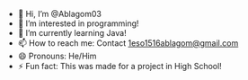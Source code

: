 - 👋 Hi, I’m @Ablagom03
- 👀 I’m interested in programming!
- 🌱 I’m currently learning Java!
- 📫 How to reach me: Contact 1eso1516ablagom@gmail.com
- 😄 Pronouns: He/Him
- ⚡ Fun fact: This was made for a project in High School!

<!---
Ablagom03/Ablagom03 is a ✨ special ✨ repository because its `README.md` (this file) appears on your GitHub profile.
You can click the Preview link to take a look at your changes.
- 💞️ I’m looking to collaborate on ...
--->
